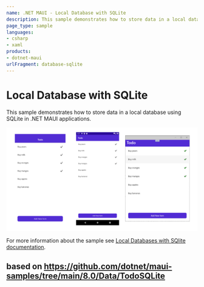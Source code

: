 ```yaml
---
name: .NET MAUI - Local Database with SQLite
description: This sample demonstrates how to store data in a local database using SQLite.
page_type: sample
languages:
- csharp
- xaml
products:
- dotnet-maui
urlFragment: database-sqlite
---
```


# Local Database with SQLite

This sample demonstrates how to store data in a local database using SQLite in .NET MAUI applications.

![Todo app on iOS, Android, and Windows](images/todo-list.png)

For more information about the sample see [Local Databases with SQlite documentation](https://docs.microsoft.com/dotnet/maui/data-cloud/database-sqlite).

## based on https://github.com/dotnet/maui-samples/tree/main/8.0/Data/TodoSQLite
